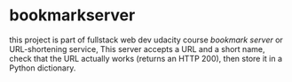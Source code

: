 # bookmarkserver
this project is part of fullstack web dev udacity course
 *bookmark server* or URL-shortening service,
 This server accepts a URL and a short name, check that the URL actually
works (returns an HTTP 200), then store it in a Python dictionary.
